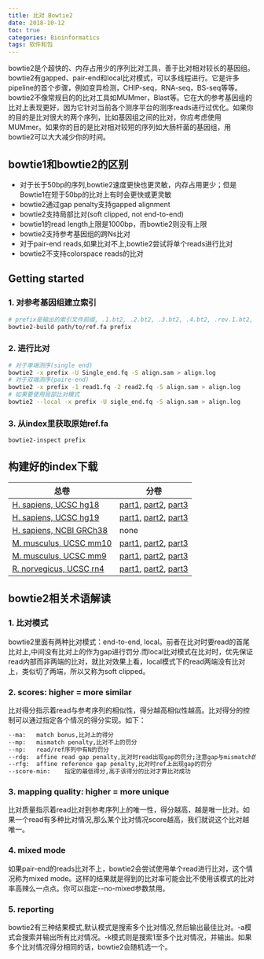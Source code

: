```yaml
---
title: 比对 Bowtie2
date: 2018-10-12
toc: true
categories: Bioinformatics
tags: 软件和包
---
```


bowtie2是个超快的、内存占用少的序列比对工具，善于比对相对较长的基因组。bowtie2有gapped、pair-end和local比对模式，可以多线程进行。它是许多pipeline的首个步骤，例如变异检测，CHIP-seq，RNA-seq，BS-seq等等。
bowtie2不像常规目的的比对工具如MUMmer，Blast等。它在大的参考基因组的比对上表现更好，因为它针对当前各个测序平台的测序reads进行过优化。如果你的目的是比对很大的两个序列，比如基因组之间的比对，你应考虑使用MUMmer。如果你的目的是比对相对较短的序列如大肠杆菌的基因组，用bowtie2可以大大减少你的时间。

<!--more-->

## bowtie1和bowtie2的区别

+ 对于长于50bp的序列,bowtie2速度更快也更灵敏，内存占用更少；但是Bowtie1在短于50bp的比对上有时会更快或更灵敏
+ bowtie2通过gap penalty支持gapped alignment
+ bowtie2支持局部比对(soft clipped, not end-to-end)
+ bowtie1的read length上限是1000bp，而bowtie2则没有上限
+ bowtie2支持参考基因组的跨Ns比对
+ 对于pair-end reads,如果比对不上,bowtie2尝试将单个reads进行比对
+ bowtie2不支持colorspace reads的比对

## Getting started

### 1. 对参考基因组建立索引

```bash
# prefix是输出的索引文件前缀, .1.bt2, .2.bt2, .3.bt2, .4.bt2, .rev.1.bt2, .rev.2.bt2
bowtie2-build path/to/ref.fa prefix
```

### 2. 进行比对

```bash
# 对于单端测序(single end)
bowtie2 -x prefix -U Single_end.fq -S align.sam > align.log
# 对于双端测序(paire-end)
bowtie2 -x prefix -1 read1.fq -2 read2.fq -S align.sam > align.log
# 如果要使用局部比对模式
bowtie2 --local -x prefix -U sigle_end.fq -S align.sam > align.log
```

### 3. 从index里获取原始ref.fa 

```bash
bowtie2-inspect prefix
```
## 构建好的index下载
总卷 | 分卷
---|---
[H. sapiens, UCSC hg18](ftp://ftp.ccb.jhu.edu/pub/data/bowtie2_indexes/hg18.zip) | [part1](ftp://ftp.ccb.jhu.edu/pub/data/bowtie2_indexes/hg18.1.zip), [part2](ftp://ftp.ccb.jhu.edu/pub/data/bowtie2_indexes/hg18.2.zip), [part3](ftp://ftp.ccb.jhu.edu/pub/data/bowtie2_indexes/hg18.3.zip)
[H. sapiens, UCSC hg19](ftp://ftp.ccb.jhu.edu/pub/data/bowtie2_indexes/hg19.zip) | [part1](ftp://ftp.ccb.jhu.edu/pub/data/bowtie2_indexes/hg19.1.zip), [part2](ftp://ftp.ccb.jhu.edu/pub/data/bowtie2_indexes/hg19.2.zip), [part3](ftp://ftp.ccb.jhu.edu/pub/data/bowtie2_indexes/hg19.3.zip)
[H. sapiens, NCBI GRCh38](ftp://ftp.ncbi.nlm.nih.gov/genomes/archive/old_genbank/Eukaryotes/vertebrates_mammals/Homo_sapiens/GRCh38/seqs_for_alignment_pipelines/GCA_000001405.15_GRCh38_no_alt_analysis_set.fna.bowtie_index.tar.gz) | none
[M. musculus, UCSC mm10](ftp://ftp.ccb.jhu.edu/pub/data/bowtie2_indexes/mm10.zip) | [part1](ftp://ftp.ccb.jhu.edu/pub/data/bowtie2_indexes/mm10.1.zip), [part2](ftp://ftp.ccb.jhu.edu/pub/data/bowtie2_indexes/mm10.2.zip), [part3](ftp://ftp.ccb.jhu.edu/pub/data/bowtie2_indexes/mm10.3.zip)
[M. musculus, UCSC mm9](ftp://ftp.ccb.jhu.edu/pub/data/bowtie2_indexes/mm9.zip) | [part1](ftp://ftp.ccb.jhu.edu/pub/data/bowtie2_indexes/mm9.1.zip), [part2](ftp://ftp.ccb.jhu.edu/pub/data/bowtie2_indexes/mm9.2.zip), [part3](ftp://ftp.ccb.jhu.edu/pub/data/bowtie2_indexes/mm9.3.zip)
[R. norvegicus, UCSC rn4](ftp://ftp.ccb.jhu.edu/pub/data/bowtie2_indexes/rn4.zip) | [part1](ftp://ftp.ccb.jhu.edu/pub/data/bowtie2_indexes/rn4.1.zip), [part2](ftp://ftp.ccb.jhu.edu/pub/data/bowtie2_indexes/rn4.2.zip), [part3](ftp://ftp.ccb.jhu.edu/pub/data/bowtie2_indexes/rn4.3.zip)


## bowtie2相关术语解读
### 1. 比对模式

bowtie2里面有两种比对模式：end-to-end, local。前者在比对时要read的首尾比对上,中间没有比对上的作为gap进行罚分.而local比对模式在比对时，优先保证read内部而非两端的比对，就比对效果上看，local模式下的read两端没有比对上，类似切了两端，所以又称为soft clipped。

### 2. scores: higher = more similar

比对得分指示着read与参考序列的相似性，得分越高相似性越高。比对得分的控制可以通过指定各个情况的得分实现。如下：

```bash
--ma:	match bonus,比对上的得分
--mp:   mismatch penalty,比对不上的罚分
--np:	read/ref序列中有N的罚分
--rdg:	affine read gap penalty,比对时read出现gap的罚分;注意gap与mismatch的不同
--rfg:	affine reference gap penalty,比对时ref上出现gap的罚分
--score-min:	指定的最低得分,高于该得分的比对才算比对成功
```

### 3. mapping quality: higher = more unique

比对质量指示着read比对到参考序列上的唯一性，得分越高，越是唯一比对。如果一个read有多种比对情况,那么某个比对情况score越高，我们就说这个比对越唯一。

### 4. mixed mode

如果pair-end的reads比对不上，bowtie2会尝试使用单个read进行比对，这个情况称为mixed mode。这样的结果就是得到的比对率可能会比不使用该模式的比对率高辣么一点点。你可以指定--no-mixed参数禁用。

### 5. reporting

bowtie2有三种结果模式,默认模式是搜索多个比对情况,然后输出最佳比对。-a模式会搜索并输出所有比对情况。-k模式则是搜索1至多个比对情况，并输出。如果多个比对情况得分相同的话，bowtie2会随机选一个。
